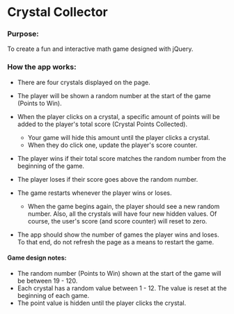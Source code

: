 # Crystal Collector

### Purpose:
To create a fun and interactive math game designed with jQuery.

### How the app works:
   * There are four crystals displayed on the page.
   * The player will be shown a random number at the start of the game (Points to Win).
   * When the player clicks on a crystal, a specific amount of points will be added to the player's total score (Crystal Points Collected). 
     * Your game will hide this amount until the player clicks a crystal.
     * When they do click one, update the player's score counter.

   * The player wins if their total score matches the random number from the beginning of the game.

   * The player loses if their score goes above the random number.

   * The game restarts whenever the player wins or loses.

     * When the game begins again, the player should see a new random number. Also, all the crystals will have four new hidden values. Of course, the user's score (and score counter) will reset to zero.

   * The app should show the number of games the player wins and loses. To that end, do not refresh the page as a means to restart the game.

#### Game design notes:
* The random number (Points to Win) shown at the start of the game will be between 19 - 120.
* Each crystal has a random value between 1 - 12. The value is reset at the beginning of each game.
* The point value is hidden until the player clicks the crystal.

